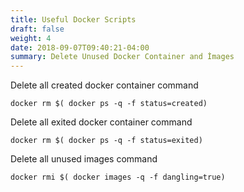 ```yaml
---
title: Useful Docker Scripts
draft: false
weight: 4
date: 2018-09-07T09:40:21-04:00
summary: Delete Unused Docker Container and İmages
---
```



Delete all created docker container command

```
docker rm $( docker ps -q -f status=created)
```

Delete all exited docker container command

```
docker rm $( docker ps -q -f status=exited)
```

Delete all unused images command

```
docker rmi $( docker images -q -f dangling=true)
```
